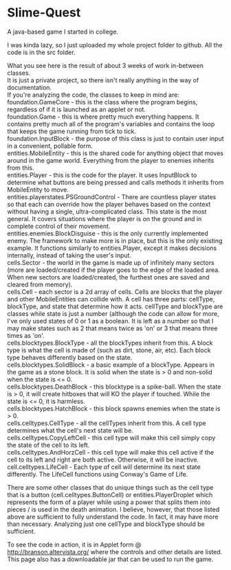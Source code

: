 # Slime-Quest
A java-based game I started in college.
  
  I was kinda lazy, so I just uploaded my whole project folder to github.  All the code is in the src folder.
  
What you see here is the result of about 3 weeks of work in-between classes.  
It is just a private project, so there isn't really anything in the way of documentation.  
If you're analyzing the code, the classes to keep in mind are:  
foundation.GameCore - this is the class where the program begins, regardless of if it is launched as an applet or not.  
foundation.Game - this is where pretty much everything happens.  It contains pretty much all of the program's variables and contains the loop that keeps the game running from tick to tick.  
foundation.InputBlock - the purpose of this class is just to contain user input in a convenient, pollable form.  
entities.MobileEntity - this is the shared code for anything object that moves around in the game world.  Everything from the player to enemies inherits from this.  
entities.Player - this is the code for the player.  It uses InputBlock to determine what buttons are being pressed and calls methods it inherits from MobileEntity to move.  
entities.playerstates.PSGroundControl - There are countless player states so that each can override how the player behaves based on the context without having a single, ultra-complicated class.  This state is the most general.  It covers situations where the player is on the ground and in complete control of their movement.  
entities.enemies.BlockDisguise - this is the only currently implemented enemy.  The framework to make more is in place, but this is the only existing example.  It functions similarly to entities.Player, except it makes decisions internally, instead of taking the user's input.  
cells.Sector - the world in the game is made up of infinitely many sectors (more are loaded/created if the player goes to the edge of the loaded area.  When new sectors are loaded/created, the furthest ones are saved and cleared from memory).  
cells.Cell - each sector is a 2d array of cells.  Cells are blocks that the player and other MobileEntities can collide with.  A cell has three parts: cellType, blockType, and state that determine how it acts.  cellType and blockType are classes while state is just a number (although the code can allow for more, I've only used states of 0 or 1 as a boolean.  It is left as a number so that I may make states such as 2 that means twice as 'on' or 3 that means three times as 'on'.  
cells.blocktypes.BlockType - all the blockTypes inherit from this.  A block type is what the cell is made of (such as dirt, stone, air, etc).  Each block type behaves differently based on the state.  
cells.blocktypes.SolidBlock - a basic example of a blockType.  Appears in the game as a stone block.  It is solid when the state is > 0 and non-solid when the state is <= 0.  
cells.blocktypes.DeathBlock - this blocktype is a spike-ball.  When the state is > 0, it will create hitboxes that will KO the player if touched.  While the state is <= 0, it is harmless.  
cells.blocktypes.HatchBlock - this block spawns enemies when the state is > 0.  
cells.celltypes.CellType - all the cellTypes inherit from this.  A cell type determines what the cell's next state will be.  
cells.celltypes.CopyLeftCell - this cell type will make this cell simply copy the state of the cell to its left.  
cells.celltypes.AndHorzCell - this cell type will make this cell active if the cell to its left and right are both active.  Otherwise, it will be inactive.  
cell.celltypes.LifeCell - Each type of cell will determine its next state differently.  The LifeCell functions using Conway's Game of Life.  
  
There are some other classes that do unique things such as the cell type that is a button (cell.celltypes.ButtonCell) or entities.PlayerDroplet which represents the form of a player while using a power that splits them into pieces / is used in the death animation.  I believe, however, that those listed above are sufficient to fully understand the code.  In fact, it may have more than necessary.  Analyzing just one cellType and blockType should be sufficient.  
  
To see the code in action, it is in Applet form @ http://branson.altervista.org/ where the controls and other details are listed.  This page also has a downloadable jar that can be used to run the game.  
